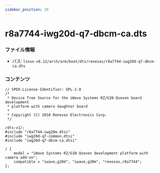 ```yaml
---
sidebar_position: 29
---
```

# r8a7744-iwg20d-q7-dbcm-ca.dts

### ファイル情報

- パス: `linux-v6.12/arch/arm/boot/dts/renesas/r8a7744-iwg20d-q7-dbcm-ca.dts`

### コンテンツ

```dts
// SPDX-License-Identifier: GPL-2.0
/*
 * Device Tree Source for the iWave Systems RZ/G1N Qseven board development
 * platform with camera daughter board
 *
 * Copyright (C) 2018 Renesas Electronics Corp.
 */

/dts-v1/;
#include "r8a7744-iwg20m.dtsi"
#include "iwg20d-q7-common.dtsi"
#include "iwg20d-q7-dbcm-ca.dtsi"

/ {
	model = "iWave Systems RZ/G1N Qseven development platform with camera add-on";
	compatible = "iwave,g20d", "iwave,g20m", "renesas,r8a7744";
};

```
